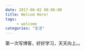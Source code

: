 ```yaml
---
date: 2017-06-02 08:06:00
title: Welcom Here!
tags:
     - welcome
categories: "生活"
---
```

第一次写博客，好好学习，天天向上。。
